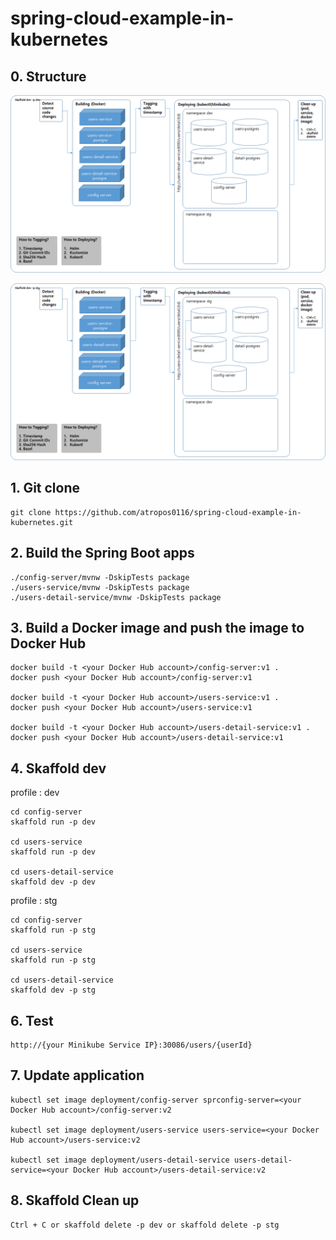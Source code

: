 # spring-cloud-example-in-kubernetes

## 0. Structure
![Structure](./image02.png)

![Structure](./image03.png)


## 1. Git clone
```
git clone https://github.com/atropos0116/spring-cloud-example-in-kubernetes.git
```

## 2. Build the Spring Boot apps
```
./config-server/mvnw -DskipTests package
./users-service/mvnw -DskipTests package
./users-detail-service/mvnw -DskipTests package
```

## 3. Build a Docker image and push the image to Docker Hub
```
docker build -t <your Docker Hub account>/config-server:v1 .
docker push <your Docker Hub account>/config-server:v1

docker build -t <your Docker Hub account>/users-service:v1 .
docker push <your Docker Hub account>/users-service:v1

docker build -t <your Docker Hub account>/users-detail-service:v1 .
docker push <your Docker Hub account>/users-detail-service:v1
```

## 4. Skaffold dev
profile : dev
```
cd config-server
skaffold run -p dev

cd users-service
skaffold run -p dev

cd users-detail-service
skaffold dev -p dev
```

profile : stg
```
cd config-server
skaffold run -p stg

cd users-service
skaffold run -p stg

cd users-detail-service
skaffold dev -p stg
```

## 6. Test
```
http://{your Minikube Service IP}:30086/users/{userId}
```

## 7. Update application
```
kubectl set image deployment/config-server sprconfig-server=<your Docker Hub account>/config-server:v2

kubectl set image deployment/users-service users-service=<your Docker Hub account>/users-service:v2

kubectl set image deployment/users-detail-service users-detail-service=<your Docker Hub account>/users-detail-service:v2
```

## 8. Skaffold Clean up
```
Ctrl + C or skaffold delete -p dev or skaffold delete -p stg
```

